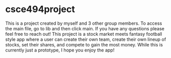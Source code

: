# csce494project

This is a project created by myself and 3 other group members. To access the main file, go to lib and then click main. If you have any questions please feel free to reach out!
This project is a stock market meets fantasy football style app where a user can create their own team, create their own lineup of stocks, set their shares, and compete to gain the most money. While this is currently just a prototype, I hope you enjoy the app!
